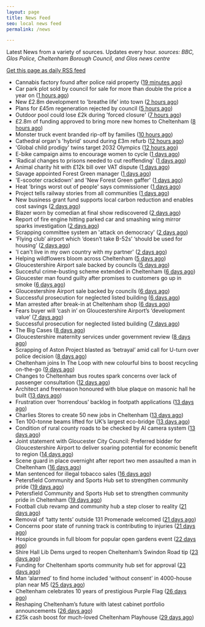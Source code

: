 ```yaml
---
layout: page
title: News Feed
seo: local news feed
permalink: /news

---
```


Latest News from a variety of sources. Updates every hour.
_sources: BBC, Glos Police, Cheltenham Borough Council, and Glos news centre_

[Get this page as daily RSS feed](/daily.rss)

<!-- news_marker starts -->
- Cannabis factory found after police raid property ([19 minutes ago](https://www.bbc.com/news/articles/cx2jxv80022o))
- Car park plot sold by council for sale for more than double the price a year on ([1 hours ago](https://gloucesternewscentre.co.uk/car-park-plot-sold-by-council-for-sale-for-more-than-double-the-price-a-year-on/))
- New £2.8m development to 'breathe life' into town ([2 hours ago](https://www.bbc.com/news/articles/cvg8n8djp0no))
- Plans for £45m regeneration rejected by council ([5 hours ago](https://www.bbc.com/news/articles/ckg3jn2207ro))
- Outdoor pool could lose £2k during 'forced closure' ([7 hours ago](https://www.bbc.com/news/articles/cvg885vxldgo))
- £2.8m of funding approved to bring more new homes to Cheltenham ([8 hours ago](https://www.cheltenham.gov.uk/news/article/3027/28m_of_funding_approved_to_bring_more_new_homes_to_cheltenham))
- Monster truck event branded rip-off by families ([10 hours ago](https://www.bbc.com/news/articles/c4gdmy874q4o))
- Cathedral organ's 'hybrid' sound during £3m refurb ([12 hours ago](https://www.bbc.com/news/articles/cy4nngn7pgxo))
- 'Global child prodigy' twins target 2032 Olympics ([12 hours ago](https://www.bbc.com/news/articles/c0k7x723zr1o))
- E-bike campaign aims to encourage women to cycle ([1 days ago](https://www.bbc.com/news/articles/c9w11l9y7qno))
- 'Radical changes to prisons needed to cut reoffending' ([1 days ago](https://www.bbc.com/news/articles/cm2zz75v286o))
- Animal charity hit with £12k bill over VAT dispute ([1 days ago](https://www.bbc.com/news/articles/cglzy4518y9o))
- Savage appointed Forest Green manager ([1 days ago](https://www.bbc.com/sport/football/articles/cgjg551p8ejo))
- 'E-scooter crackdown' and 'New Forest Green gaffer' ([1 days ago](https://www.bbc.com/news/articles/cn7dd1n231mo))
- Heat 'brings worst out of people' says commissioner ([1 days ago](https://www.bbc.com/news/articles/ckgjjx0ypwpo))
- Project tells railway stories from all communities ([1 days ago](https://www.bbc.com/news/articles/c0l4z258kypo))
- New business grant fund supports local carbon reduction and enables cost savings ([2 days ago](https://www.cheltenham.gov.uk/news/article/3026/new_business_grant_fund_supports_local_carbon_reduction_and_enables_cost_savings))
- Blazer worn by comedian at final show rediscovered ([2 days ago](https://www.bbc.com/news/articles/c0j44n1y72zo))
- Report of fire engine hitting parked car and smashing wing mirror sparks investigation ([2 days ago](https://gloucesternewscentre.co.uk/report-of-fire-engine-hitting-parked-car-and-smashing-wing-mirror-sparks-investigation/))
- Scrapping committee system an 'attack on democracy' ([2 days ago](https://www.bbc.com/news/articles/c5ykgp79nl8o))
- ‘Flying club’ airport which ‘doesn’t take B-52s’ ‘should be used for housing’ ([2 days ago](https://gloucesternewscentre.co.uk/flying-club-airport-which-doesnt-take-b-52s-should-be-used-for-housing/))
- 'I can't live in my own country with my partner' ([2 days ago](https://www.bbc.com/news/articles/czrynlevnpgo))
- Helping wildflowers bloom across Cheltenham ([5 days ago](https://www.cheltenham.gov.uk/news/article/3025/helping_wildflowers_bloom_across_cheltenham))
- Gloucestershire Airport sale backed by councils ([5 days ago](https://gloucesternewscentre.co.uk/gloucestershire-airport-sale-backed-by-councils/))
- Succesful crime-busting scheme extended in Cheltenham ([6 days ago](https://gloucesternewscentre.co.uk/succesful-crime-busting-scheme-extended-in-cheltenham/))
- Gloucester man found guilty after promises to customers go up in smoke ([6 days ago](https://gloucesternewscentre.co.uk/gloucester-man-found-guilty-after-promises-to-customers-go-up-in-smoke/))
- Gloucestershire Airport sale backed by councils ([6 days ago](https://www.cheltenham.gov.uk/news/article/3024/gloucestershire_airport_sale_backed_by_councils))
- Successful prosecution for neglected listed building ([6 days ago](https://gloucesternewscentre.co.uk/successful-prosecution-for-neglected-listed-building/))
- Man arrested after break-in at Cheltenham shop ([6 days ago](https://gloucesternewscentre.co.uk/man-arrested-after-break-in-at-cheltenham-shop/))
- Fears buyer will ‘cash in’ on Gloucestershire Airport’s ‘development value’ ([7 days ago](https://gloucesternewscentre.co.uk/fears-buyer-will-cash-in-on-gloucestershire-airports-development-value/))
- Successful prosecution for neglected listed building ([7 days ago](https://www.cheltenham.gov.uk/news/article/3023/successful_prosecution_for_neglected_listed_building))
- The Big Cases ([8 days ago](https://www.bbc.co.uk/iplayer/episode/m001z7w2))
- Gloucestershire maternity services under government review ([8 days ago](https://www.bbc.co.uk/sounds/play/p0ll39jx))
- Scrapping of Aston Project blasted as ‘betrayal’ amid call for U-turn over police decision ([8 days ago](https://gloucesternewscentre.co.uk/scrapping-of-aston-project-blasted-as-betrayal-amid-call-for-u-turn-over-police-decision/))
- Cheltenham joins In The Loop with new colourful bins to boost recycling on-the-go ([9 days ago](https://www.cheltenham.gov.uk/news/article/3022/cheltenham_joins_in_the_loop_with_new_colourful_bins_to_boost_recycling_on-the-go))
- Changes to Cheltenham bus routes spark concerns over lack of passenger consultation ([12 days ago](https://gloucesternewscentre.co.uk/changes-to-cheltenham-bus-routes-spark-concerns-over-lack-of-passenger-consultation/))
- Architect and freemason honoured with blue plaque on masonic hall he built ([13 days ago](https://gloucesternewscentre.co.uk/architect-and-freemason-honoured-with-blue-plaque-on-masonic-hall-he-built/))
- Frustration over ‘horrendous’ backlog in footpath applications ([13 days ago](https://gloucesternewscentre.co.uk/frustration-over-horrendous-backlog-in-footpath-applications/))
- Charlies Stores to create 50 new jobs in Cheltenham ([13 days ago](https://gloucesternewscentre.co.uk/charlies-stores-to-create-50-new-jobs-in-cheltenham/))
- Ten 100-tonne beams lifted for UK’s largest eco-bridge ([13 days ago](https://www.bbc.co.uk/sounds/play/p0lk57bp))
- Condition of rural county roads to be checked by AI camera system ([13 days ago](https://gloucesternewscentre.co.uk/condition-of-rural-county-roads-to-be-checked-by-ai-camera-system/))
- Joint statement with Gloucester City Council: Preferred bidder for Gloucestershire Airport to deliver soaring potential for economic benefit to region ([14 days ago](https://www.cheltenham.gov.uk/news/article/3021/joint_statement_with_gloucester_city_council_preferred_bidder_for_gloucestershire_airport_to_deliver_soaring_potential_for_economic_benefit_to_region))
- Scene guard in place overnight after report two men assaulted a man in Cheltenham ([16 days ago](https://gloucesternewscentre.co.uk/scene-guard-in-place-overnight-after-report-two-men-assaulted-a-man-in-cheltenham/))
- Man sentenced for illegal tobacco sales ([16 days ago](https://gloucesternewscentre.co.uk/man-sentenced-for-illegal-tobacco-sales/))
- Petersfield Community and Sports Hub set to strengthen community pride ([19 days ago](https://gloucesternewscentre.co.uk/petersfield-community-and-sports-hub-set-to-strengthen-community-pride/))
- Petersfield Community and Sports Hub set to strengthen community pride in Cheltenham ([19 days ago](https://www.cheltenham.gov.uk/news/article/3020/petersfield_community_and_sports_hub_set_to_strengthen_community_pride_in_cheltenham))
- Football club revamp and community hub a step closer to reality ([21 days ago](https://gloucesternewscentre.co.uk/football-club-revamp-and-community-hub-a-step-closer-to-reality/))
- Removal of ‘tatty tents’ outside 131 Promenade welcomed ([21 days ago](https://gloucesternewscentre.co.uk/removal-of-tatty-tents-outside-131-promenade-welcomed/))
- Concerns poor state of running track is contributing to injuries ([21 days ago](https://gloucesternewscentre.co.uk/concerns-poor-state-of-running-track-is-contributing-to-injuries/))
- Hospice grounds in full bloom for popular open gardens event ([22 days ago](https://gloucesternewscentre.co.uk/hospice-grounds-in-full-bloom-for-popular-open-gardens-event/))
- Shire Hall Lib Dems urged to reopen Cheltenham’s Swindon Road tip ([23 days ago](https://gloucesternewscentre.co.uk/shire-hall-lib-dems-urged-to-reopen-cheltenhams-swindon-road-tip/))
- Funding for Cheltenham sports community hub set for approval ([23 days ago](https://gloucesternewscentre.co.uk/funding-for-cheltenham-sports-community-hub-set-for-approval/))
- Man ‘alarmed’ to find home included ‘without consent’ in 4000-house plan near M5 ([25 days ago](https://gloucesternewscentre.co.uk/man-alarmed-to-find-home-included-without-consent-in-4000-house-plan-near-m5/))
- Cheltenham celebrates 10 years of prestigious Purple Flag ([26 days ago](https://www.cheltenham.gov.uk/news/article/3019/cheltenham_celebrates_10_years_of_prestigious_purple_flag))
- Reshaping Cheltenham’s future with latest cabinet portfolio announcements ([26 days ago](https://www.cheltenham.gov.uk/news/article/3018/reshaping_cheltenhams_future_with_latest_cabinet_portfolio_announcements))
- £25k cash boost for much-loved Cheltenham Playhouse ([29 days ago](https://www.cheltenham.gov.uk/news/article/3017/25k_cash_boost_for_much-loved_cheltenham_playhouse))

<!-- news_marker ends -->

